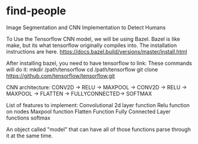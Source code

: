 # find-people
Image Segmentation and CNN Implementation to Detect Humans


To Use the Tensorflow CNN model, we will be using Bazel. Bazel is like make, but its what tensorflow originally compiles into. The installation instructions are here. https://docs.bazel.build/versions/master/install.html

After installing bazel, you need to have tensorflow to link:
These commands will do it:
mkdir /path/tensorflow
cd /path/tensorflow
git clone https://github.com/tensorflow/tensorflow.git

CNN architecture:
CONV2D -> RELU -> MAXPOOL -> CONV2D -> RELU -> MAXPOOL -> FLATTEN -> FULLYCONNECTED-> SOFTMAX




List of features to implement:
  Convolutional 2d layer function
  Relu function on nodes
	Maxpool function
	Flatten Function
	Fully Connected Layer functions
	softmax

An object called "model" that can have all of those functions parse through it at the same time. 
